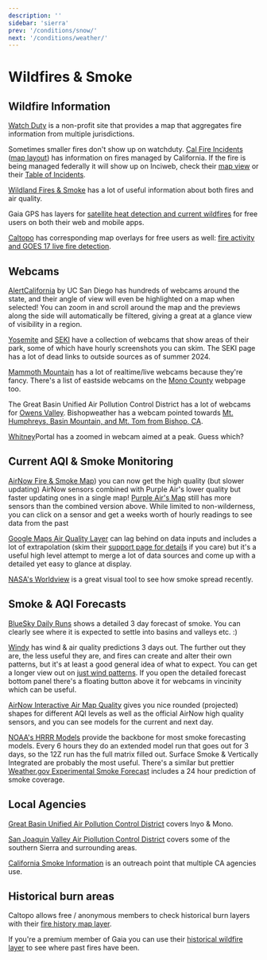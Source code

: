 ```yaml
---
description: ''
sidebar: 'sierra'
prev: '/conditions/snow/'
next: '/conditions/weather/'
---
```


# Wildfires & Smoke

## Wildfire Information

[Watch Duty](https://app.watchduty.org) is a non-profit site that provides a map that aggregates fire information from multiple jurisdictions.

Sometimes smaller fires don't show up on watchduty. [Cal Fire Incidents](https://www.fire.ca.gov/incidents/) ([map layout](https://www.fire.ca.gov/imapdata/index.html)) has information on fires managed by California. If the fire is being managed federally it will show up on Inciweb, check their [map view](https://inciweb.nwcg.gov/) or their [Table of Incidents](https://inciweb.nwcg.gov/accessible-view/).

[Wildland Fires & Smoke](https://wildlandfiresmoke.net/) has a lot of useful information about both fires and air quality.

Gaia GPS has layers for [satellite heat detection and current wildfires](https://blog.gaiagps.com/find-and-avoid-wildfires-with-new-heat-detection-layer/) for free users on both their web and mobile apps. 

[Caltopo](https://caltopo.com) has corresponding map overlays for free users as well: [fire activity and GOES 17 live fire detection](https://caltopo.com/map.html#ll=37.63354,-119.23153&z=11&b=mbt&o=mbt%2Cr&n=1,0.21&a=modis_vp%2Cgoesfire).

## Webcams

[AlertCalifornia](https://ops.alertcalifornia.org/cameras) by UC San Diego has hundreds of webcams around the state, and their angle of view will even be highlighted on a map when selected! You can zoom in and scroll around the map and the previews along the side will automatically be filtered, giving a great at a glance view of visibility in a region.

[Yosemite](https://www.nps.gov/yose/learn/photosmultimedia/webcams.htm) and [SEKI](https://www.nps.gov/seki/learn/photosmultimedia/webcams.htm) have a collection of webcams that show areas of their park, some of which have hourly screenshots you can skim.  The SEKI page has a lot of dead links to outside sources as of summer 2024.

[Mammoth Mountain](https://www.mammothmountain.com/on-the-mountain/mammoth-webcam/the-summit) has a lot of realtime/live webcams because they're fancy.  There's a list of eastside webcams on the [Mono County](https://www.monocounty.org/plan-your-trip/weather-and-road-conditions/webcams-in-mono-county/) webpage too.

The Great Basin Unified Air Pollution Control District has a lot of webcams for [Owens Valley](https://www.gbuapcd.org/cgi-bin/cameraViewer).  Bishopweather has a webcam pointed towards [Mt. Humphreys, Basin Mountain, and Mt. Tom from Bishop, CA](http://bishopweather.com).

[Whitney](http://www.mountwhitneyforum.com/webcam/camera1.jpg)Portal has a zoomed in webcam aimed at a peak. Guess which?

## Current AQI & Smoke Monitoring

[AirNow Fire & Smoke Map](https://fire.airnow.gov/#8.47/37.1933/-119.1372)) you can now get the high quality (but slower updating) AirNow sensors combined with Purple Air's lower quality but faster updating ones in a single map! [Purple Air's Map](https://www.purpleair.com/map?opt=1/mAQI/a10/cC0#8.02/37.519/-118.825) still has more sensors than the combined version above. While limited to non-wilderness, you can click on a sensor and get a weeks worth of hourly readings to see data from the past 

[Google Maps Air Quality Layer](https://www.google.com/maps/@37.5069579,-118.702057,9.24z/data=!5m1!1e9?entry=ttu&g_ep=EgoyMDI1MDgyNS4wIKXMDSoASAFQAw%3D%3D) can lag behind on data inputs and includes a lot of extrapolation (skim their [support page for details](https://support.google.com/maps/answer/11270845?hl=en) if you care) but it's a useful high level attempt to merge a lot of data sources and come up with a detailed yet easy to glance at display.

[NASA's Worldview](https://worldview.earthdata.nasa.gov/?v=-122.31118585489266,33.45679500585166,-115.98306085489266,39.60619096789932&l=Reference_Labels,Reference_Features(hidden),Coastlines,MODIS_Aqua_CorrectedReflectance_TrueColor(hidden),MODIS_Terra_CorrectedReflectance_TrueColor&lg=false&t=2015-08-24-T00%3A00%3A00Z) is a great visual tool to see how smoke spread recently.

## Smoke & AQI Forecasts

[BlueSky Daily Runs](https://tools.airfire.org/websky/v2/run/standard/CANSAC-1.33km/2025090200?) shows a detailed 3 day forecast of smoke.  You can clearly see where it is expected to settle into basins and valleys etc. :)

[Windy](https://www.windy.com/-PM2-5-pm2p5?cams,pm2p5,37.810,-119.221,8) has wind & air quality predictions 3 days out. The further out they are, the less useful they are, and fires can create and alter their own patterns, but it's at least a good general idea of what to expect. You can get a longer view out on [just wind patterns](https://www.windy.com/?37.571,-118.714,9). If you open the detailed forecast bottom panel there's a floating button above it for webcams in vincinity which can be useful.

[AirNow Interactive Air Map Quality](https://gispub.epa.gov/airnow/?showgreencontours=false&xmin=-13621001.76694406&xmax=-12851128.018055802&ymin=4111418.553497082&ymax=4766331.01184444&monitors=ozonepm) gives you nice rounded (projected) shapes for different AQI levels as well as the official AirNow high quality sensors, and you can see models for the current and next day.

[NOAA's HRRR Models](https://rapidrefresh.noaa.gov/hrrr/HRRRsmoke/) provide the backbone for most smoke forecasting models. Every 6 hours they do an extended model run that goes out for 3 days, so the 12Z run has the full matrix filled out. Surface Smoke & Vertically Integrated are probably the most useful.  There's a similar but prettier [Weather.gov Experimental Smoke Forecast](https://www.weather.gov/mtr/ExperimentalSmokeForecast) includes a 24 hour prediction of smoke coverage.

## Local Agencies

[Great Basin Unified Air Pollution Control District](https://www.gbuapcd.org/) covers Inyo & Mono.

[San Joaquin Valley Air Piollution Control District](https://www.valleyair.org/Home.htm) covers some of the southern Sierra and surrounding areas.

[California Smoke Information](http://californiasmokeinfo.blogspot.com/) is an outreach point that multiple CA agencies use.

## Historical burn areas

Caltopo allows free / anonymous members to check historical burn layers with their [fire history map layer](https://caltopo.com/map.html#ll=37.52906,-119.04819&z=11&b=mbt&o=mbt%2Cr&n=1,0.21&a=fire).

If you're a premium member of Gaia you can use their [historical wildfire layer](https://blog.gaiagps.com/view-areas-affected-us-wildfire-gaia-gps-image-httpsgaiagps-quip-com-blobbyxaaanbuhc-9cifqlxchgppfzpymhdwq/) to see where past fires have been.